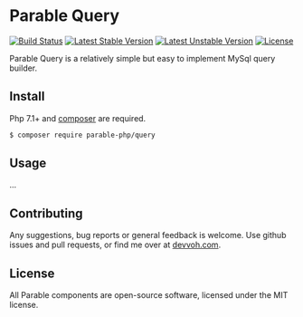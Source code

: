 # Parable Query

[![Build Status](https://travis-ci.org/parable-php/query.svg?branch=master)](https://travis-ci.org/parable-php/query)
[![Latest Stable Version](https://poser.pugx.org/parable-php/query/v/stable)](https://packagist.org/packages/parable-php/query)
[![Latest Unstable Version](https://poser.pugx.org/parable-php/query/v/unstable)](https://packagist.org/packages/parable-php/query)
[![License](https://poser.pugx.org/parable-php/query/license)](https://packagist.org/packages/parable-php/query)

Parable Query is a relatively simple but easy to implement MySql query builder.

## Install

Php 7.1+ and [composer](https://getcomposer.org) are required.

```bash
$ composer require parable-php/query
```

## Usage

...

## Contributing

Any suggestions, bug reports or general feedback is welcome. Use github issues and pull requests, or find me over at [devvoh.com](https://devvoh.com).

## License

All Parable components are open-source software, licensed under the MIT license.
